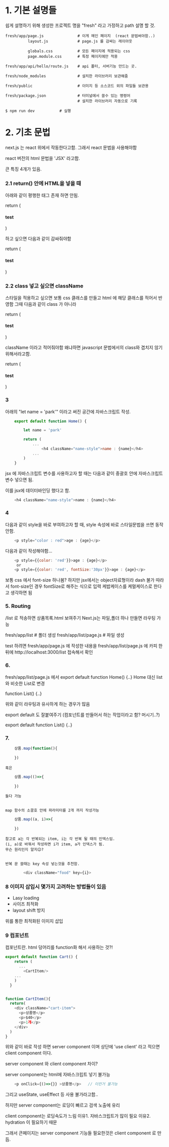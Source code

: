 
# 1. 기본 설명들

쉽게 설명하기 위해 생성한 프로젝트 명을 "fresh" 라고 가정하고 path 설명 할 것.

```
fresh/app/page.js               # 이게 메인 페이지  (react 문법써야함..)
          layout.js             # page.js 를 감싸는 레이아웃

          globals.css           # 모든 페이지에 적용되는 css
          page.module.css       # 특정 페이지에만 적용

fresh/app/api/hello/route.js    # api 폴터, 서버기능 만드는 곳.

fresh/node_modules              # 설치한 라이브러리 보관해줌

fresh/public                    # 이미지 등 소스코드 외의 파일들 보관용

fresh/package.json              # 터미널에서 쓸수 있는 명령어
                                # 설치한 라이브러리 자동으로 기록

$ npm run dev           # 실행

```

# 2. 기초 문법

next.js 는 react 위에서 작동한다고함.
그래서 react 문법을 사용해야함

react 버전의 html 문법을 'JSX' 라고함.

큰 특징 4개가 있음.


### 2.1 return() 안에 HTML을 넣을 때

아래와 같이 평행한 태그 존재 하면 안됨.

return (
    <div>
      <h4>test</h4>
    </div>
    <div></div>
  )

하고 싶으면 다음과 같이 감싸줘야함

return (
    <div>
      <h4>test</h4>
        <div></div>
        <div></div>
    </div>
  )

### 2.2 class 넣고 싶으면 className

스타일을 적용하고 싶으면 보통 css 클래스를 만들고
html 에 해당 클래스를 적어서 반영함
그때 다음과 같이 class 가 아니라

return (
    <div>
      <h4 class="testclass">test</h4>
    </div>
  )

className 이라고 적어줘야함
왜냐하면 javascript 문법에서의 class와 겹치지 않기 위해서라고함.

return (
    <div>
      <h4 className="testclass">test</h4>
    </div>
  )

### 3

아래의 "let name = 'park'" 이라고 써진 공간에 자바스크립트 작성.

```js
    export default function Home() {

        let name = 'park'

        return (
            ...
                <h4 className="name-style">name : {name}</h4>
            ...
        )
    }
```

jsx 에 자바스크립트 변수를 사용하고자 할 때는 다음과 같이 중괄호 안에 자바스크립트 변수 넣으면 됨.

이를 jsx에 데이터바인딩 했다고 함.

```js
    <h4 className="name-style">name : {name}</h4>
```


### 4

다음과 같이 style을 바로 부여하고자 할 때, style 속성에 바로 스타일문법을 쓰면
동작 안함.

```js
    <p style="color : red">age : {age}</p>
```

다음과 같이 작성해야함...

```js
    <p style={{color: 'red'}}>age : {age}</p>
     or
    <p style={{color: 'red', fontSize:'30px'}}>age : {age}</p>
```

보통 css 에서 font-size 하나봄?
하지만 jsx에서는 object자료형이라 dash 불가
따라서 font-size인 경우 fontSize로 해주는 식으로 입력
케밥케이스를 케멀케이스로 한다고 생각하면 됨

### 5. Routing

/list 로 적송하면 상품목록.html 보여주기
Next.js는 파일,폴더 하나 만들면 라우팅 가능

fresh/app/list              # 폴더 생성
fresh/app/list/page.js      # 파일 생성

test 하려면 fresh/app/page.js 에 작성한 내용을
fresh/app/list/page.js 에 카피 한뒤에
http://localhost:3000/list 접속해서 확인

### 6.

fresh/app/list/page.js 에서 export default function Home() {..}
Home 대신 list와 비슷한 List로 변경

function List() {..}

위와 같이 라우팅과 유사하게 하는 경우가 많음

export default 도 잘붙여주기 (컴포넌트를 만들어서 하는 작업이라고 함? 머시기..?)

export default function List() {..}

### 7.

```js
    상품.map(function(){
      
    })
```
    혹은
```js
    상품.map(()=>{
      
    })
```
    둘다 가능


    map 함수의 소괄호 안에 파라미터를 2개 까지 작성가능

```js
    상품.map((a, i)=>{
      
    })
```
    참고로 a는 각 반복되는 item, i는 각 반복 될 때의 인덱스임.
    (i, a)로 바꿔서 작성하면 i가 item, a가 인덱스가 됨.
    무슨 원리인지 알지😉?


    반복 문 쓸때는 key 속성 넣는것을 추천함.

```js
        <div className="food" key={i}>
```    

### 8 이미지 삽입시 몇가지 고려하는 방법들이 있음

  + Lasy loading
  + 사이즈 최적화
  + layout shift 방지

  위를 통한 최적화된 이미지 삽입

### 9 컴포넌트

컴포넌트란. html 덩어리를 function화 해서 사용하는 것?!

```js
export default function Cart() {
    return (
      ...
        <CartItem/>
    ...
    )
  }


function CartItem(){
  return(
    <div className="cart-item">
      <p>상품명</p>
      <p>$40</p>
      <p>1개</p>
    </div>
  )
}
```

위와 같이 바로 작성 하면 server component 이며
상단에 'use client' 라고 적으면 client component 이다.


server component 와 client component 차이?

server component는 html에 자바스크립트 넣기 불가능
```js
    <p onClick={()=>{}} >상품명</p>   // 이런거 불가능
```
그리고 useState, useEffect 등 사용 불가라고함..
  
하지만 server component는 로딩이 빠르고 검색 노출에 유리

client component는 로딩속도가 느림 
이유1. 자바스크립트가 많이 필요
이유2. hydration 이 필요하기 때문

그래서
큰페이지는 server component
기능들 필요한것은 client component
로 만듬.


###

###

###

###

###

###

###

###
